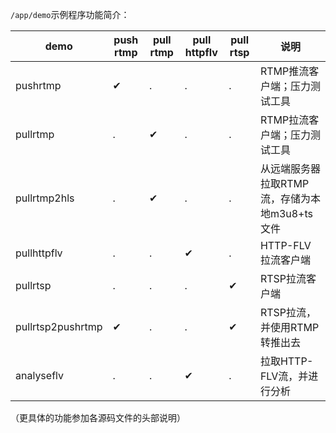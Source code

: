 `/app/demo`示例程序功能简介：

| demo              | push rtmp | pull rtmp | pull httpflv | pull rtsp | 说明 |  
| -                 | -         | -         | -            | -         | -   |  
| pushrtmp          | ✔         | .         | .            | .         | RTMP推流客户端；压力测试工具 |  
| pullrtmp          | .         | ✔         | .            | .         | RTMP拉流客户端；压力测试工具 |  
| pullrtmp2hls      | .         | ✔         | .            | .         | 从远端服务器拉取RTMP流，存储为本地m3u8+ts文件 |  
| pullhttpflv       | .         | .         | ✔            | .         | HTTP-FLV拉流客户端 |  
| pullrtsp          | .         | .         | .            | ✔         | RTSP拉流客户端 |  
| pullrtsp2pushrtmp | ✔         | .         | .            | ✔         | RTSP拉流，并使用RTMP转推出去 |  
| analyseflv        | .         | .         | ✔            | .         | 拉取HTTP-FLV流，并进行分析 |  

（更具体的功能参加各源码文件的头部说明）

